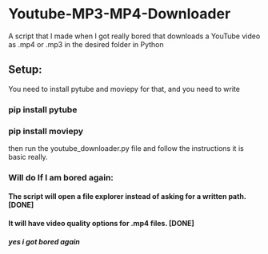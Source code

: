 # Youtube-MP3-MP4-Downloader
A script that I made when I got really bored that downloads a YouTube video as .mp4 or .mp3 in the desired folder in Python

## Setup:
You need to install pytube and moviepy for that, and you need to write
### pip install pytube
### pip install moviepy

then run the youtube_downloader.py file and follow the instructions it is basic really.

### Will do If I am bored again:
#### The script will open a file explorer instead of asking for a written path. [DONE]
#### It will have video quality options for .mp4 files. [DONE]
##### yes i got bored again
